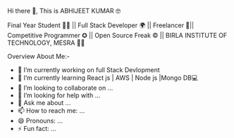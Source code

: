 Hi there 👋, This is ABHIJEET KUMAR 🤓

Final Year Student 👨‍💻 || Full Stack  Developer 🌍 || Freelancer 🤝|| Competitive Programmer ✪ || Open Source Freak ©️ || BIRLA INSTITUTE OF TECHNOLOGY, MESRA 👨‍🎓


Overview About Me:-

- 🔭 I’m currently working on full Stack Devlopment
- 🌱 I’m currently learning React js | AWS | Node js |Mongo DB💻
- 👯 I’m looking to collaborate on ...
- 🤔 I’m looking for help with ...
- 💬 Ask me about ...
- 📫 How to reach me: ...
- 😄 Pronouns: ...
- ⚡ Fun fact: ...
